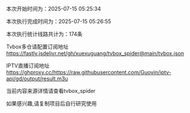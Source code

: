 
本次开始时间为：2025-07-15 05:25:34

本次执行完成时间为：2025-07-15 05:26:55

本次执行统计线路共计为：174条

Tvbox多仓请配置订阅地址 https://fastly.jsdelivr.net/gh/xuexuguang/tvbox_spider@main/tvbox.json

IPTV直播订阅地址 https://ghproxy.cc/https://raw.githubusercontent.com/Guovin/iptv-api/gd/output/result.m3u

当前内容来源详情请查看tvbox_spider

如果感兴趣,请复制项目后自行研究使用
